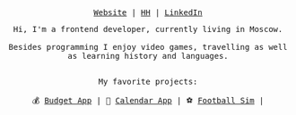 <div>
<p align="center">
  <samp>
    <a href="https://elsy-portfolio-check-it-at.netlify.app">Website</a> |
    <a href="https://hh.ru/resume/95aef390ff0c0ad02f0039ed1f6f584a317755">HH</a> |
    <a href="https://www.linkedin.com/in/elisei-strashevskii-5ab82a15b/">LinkedIn</a>
  </samp>
</p>
<p align="center">
<samp>
  Hi, I'm a frontend developer, currently living in Moscow.<br/><br />
  Besides programming I enjoy video games, travelling as well as learning history and languages. <br /> <br />
</samp>
</p>
<p align="center">
  <samp>
    My favorite projects: <br /> <br />
  </samp>
  <samp>
    💰 <a href="https://custom-budget-app.netlify.app">Budget App</a> |
    📅 <a href="https://custom-work-calendar.netlify.app">Calendar App</a> |
    ⚽ <a href="https://github.com/Elisy69/football_sim">Football Sim</a> |
  </samp>
</p>
</div>
